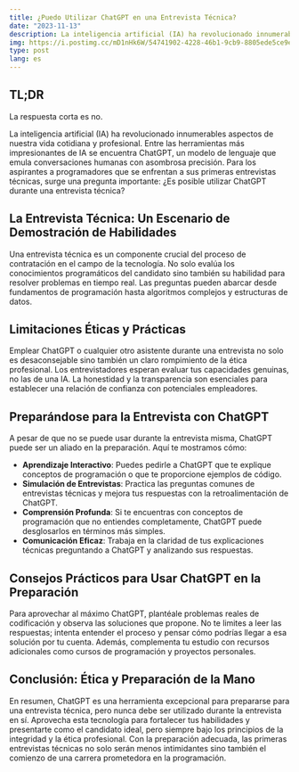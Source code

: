 ```yaml
---
title: ¿Puedo Utilizar ChatGPT en una Entrevista Técnica?
date: "2023-11-13"
description: La inteligencia artificial (IA) ha revolucionado innumerables aspectos de nuestra vida cotidiana y profesional. Entre las herramientas más impresionantes de IA se encuentra ChatGPT...
img: https://i.postimg.cc/mD1nHk6W/54741902-4228-46b1-9cb9-8805ede5ce9e.webp
type: post
lang: es
---
```


## TL;DR
La respuesta corta es no.

La inteligencia artificial (IA) ha revolucionado innumerables aspectos de nuestra vida cotidiana y profesional. Entre las herramientas más impresionantes de IA se encuentra ChatGPT, un modelo de lenguaje que emula conversaciones humanas con asombrosa precisión. Para los aspirantes a programadores que se enfrentan a sus primeras entrevistas técnicas, surge una pregunta importante: ¿Es posible utilizar ChatGPT durante una entrevista técnica?

## La Entrevista Técnica: Un Escenario de Demostración de Habilidades

Una entrevista técnica es un componente crucial del proceso de contratación en el campo de la tecnología. No solo evalúa los conocimientos programáticos del candidato sino también su habilidad para resolver problemas en tiempo real. Las preguntas pueden abarcar desde fundamentos de programación hasta algoritmos complejos y estructuras de datos.

## Limitaciones Éticas y Prácticas

Emplear ChatGPT o cualquier otro asistente durante una entrevista no solo es desaconsejable sino también un claro rompimiento de la ética profesional. Los entrevistadores esperan evaluar tus capacidades genuinas, no las de una IA. La honestidad y la transparencia son esenciales para establecer una relación de confianza con potenciales empleadores.

## Preparándose para la Entrevista con ChatGPT

A pesar de que no se puede usar durante la entrevista misma, ChatGPT puede ser un aliado en la preparación. Aquí te mostramos cómo:

- **Aprendizaje Interactivo**: Puedes pedirle a ChatGPT que te explique conceptos de programación o que te proporcione ejemplos de código.
- **Simulación de Entrevistas**: Practica las preguntas comunes de entrevistas técnicas y mejora tus respuestas con la retroalimentación de ChatGPT.
- **Comprensión Profunda**: Si te encuentras con conceptos de programación que no entiendes completamente, ChatGPT puede desglosarlos en términos más simples.
- **Comunicación Eficaz**: Trabaja en la claridad de tus explicaciones técnicas preguntando a ChatGPT y analizando sus respuestas.

## Consejos Prácticos para Usar ChatGPT en la Preparación

Para aprovechar al máximo ChatGPT, plantéale problemas reales de codificación y observa las soluciones que propone. No te limites a leer las respuestas; intenta entender el proceso y pensar cómo podrías llegar a esa solución por tu cuenta. Además, complementa tu estudio con recursos adicionales como cursos de programación y proyectos personales.

## Conclusión: Ética y Preparación de la Mano

En resumen, ChatGPT es una herramienta excepcional para prepararse para una entrevista técnica, pero nunca debe ser utilizado durante la entrevista en sí. Aprovecha esta tecnología para fortalecer tus habilidades y presentarte como el candidato ideal, pero siempre bajo los principios de la integridad y la ética profesional. Con la preparación adecuada, las primeras entrevistas técnicas no solo serán menos intimidantes sino también el comienzo de una carrera prometedora en la programación.
